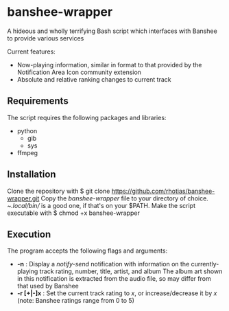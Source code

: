# banshee-wrapper
A hideous and wholly terrifying Bash script which interfaces with Banshee to provide various services

Current features:
* Now-playing information, similar in format to that provided by the Notification Area Icon community extension
* Absolute and relative ranking changes to current track

## Requirements
The script requires the following packages and libraries:
* python
  * gib
  * sys
* ffmpeg

## Installation
Clone the repository with
    $ git clone https://github.com/rhotias/banshee-wrapper.git
Copy the *banshee-wrapper* file to your directory of choice. *~.local/bin/* is a good one, if that's on your $PATH. Make the script executable with
    $ chmod +x banshee-wrapper

## Execution
The program accepts the following flags and arguments:
* **-n** : Display a *notify-send* notification with information on the currently-playing track rating, number, title, artist, and album
    The album art shown in this notification is extracted from the audio file, so may differ from that used by Banshee
* **-r [+|-]x** : Set the current track rating to *x*, or increase/decrease it by *x* (note: Banshee ratings range from 0 to 5)
